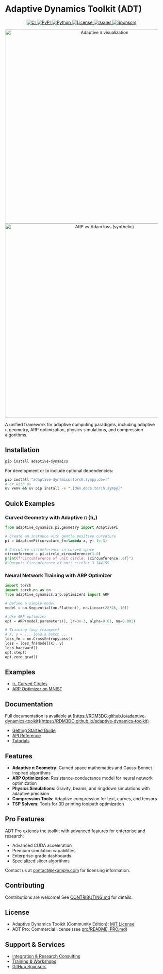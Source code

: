 # Adaptive Dynamics Toolkit (ADT)

<p align="center">
  <a href="https://github.com/RDM3DC/adaptive-dynamics-toolkit/actions">
    <img alt="CI" src="https://img.shields.io/github/actions/workflow/status/RDM3DC/adaptive-dynamics-toolkit/ci.yml?label=CI">
  </a>
  <a href="https://pypi.org/project/adaptive-dynamics/">
    <img alt="PyPI" src="https://img.shields.io/pypi/v/adaptive-dynamics.svg">
  </a>
  <a href="https://pypi.org/project/adaptive-dynamics/">
    <img alt="Python" src="https://img.shields.io/pypi/pyversions/adaptive-dynamics.svg">
  </a>
  <a href="LICENSE">
    <img alt="License" src="https://img.shields.io/badge/license-MIT-blue.svg">
  </a>
  <a href="https://github.com/RDM3DC/adaptive-dynamics-toolkit/issues">
    <img alt="Issues" src="https://img.shields.io/github/issues/RDM3DC/adaptive-dynamics-toolkit.svg">
  </a>
  <a href="https://github.com/sponsors/RDM3DC">
    <img alt="Sponsors" src="https://img.shields.io/badge/sponsor-%E2%9D%A4-ff69b4.svg">
  </a>
</p>

<p align="center">
  <img src="docs/assets/hero.gif" alt="Adaptive π visualization" width="640"><br>
  <img src="docs/assets/loss.gif" alt="ARP vs Adam loss (synthetic)" width="640">
</p>

A unified framework for adaptive computing paradigms, including adaptive π geometry, ARP optimization, physics simulations, and compression algorithms.

## Installation

```bash
pip install adaptive-dynamics
```

For development or to include optional dependencies:

```bash
pip install "adaptive-dynamics[torch,sympy,dev]"
# or with uv
uv venv && uv pip install -e ".[dev,docs,torch,sympy]"
```

## Quick Examples

### Curved Geometry with Adaptive π (πₐ)

```python
from adaptive_dynamics.pi.geometry import AdaptivePi

# Create an instance with gentle positive curvature
pi = AdaptivePi(curvature_fn=lambda x, y: 1e-3)

# Calculate circumference in curved space
circumference = pi.circle_circumference(1.0)
print(f"Circumference of unit circle: {circumference:.6f}")
# Output: Circumference of unit circle: 3.144159
```

### Neural Network Training with ARP Optimizer

```python
import torch
import torch.nn as nn
from adaptive_dynamics.arp.optimizers import ARP

# Define a simple model
model = nn.Sequential(nn.Flatten(), nn.Linear(28*28, 10))

# Use ARP optimizer
opt = ARP(model.parameters(), lr=3e-3, alpha=0.01, mu=0.001)

# Training loop (example)
# X, y = ... load a batch ...
loss_fn = nn.CrossEntropyLoss()
loss = loss_fn(model(X), y)
loss.backward()
opt.step()
opt.zero_grad()
```

## Examples

- [πₐ Curved Circles](examples/pi_a_curved_circles.ipynb)
- [ARP Optimizer on MNIST](examples/arp_mnist.ipynb)

## Documentation

Full documentation is available at [https://RDM3DC.github.io/adaptive-dynamics-toolkit](https://RDM3DC.github.io/adaptive-dynamics-toolkit)

- [Getting Started Guide](https://RDM3DC.github.io/adaptive-dynamics-toolkit/getting-started)
- [API Reference](https://RDM3DC.github.io/adaptive-dynamics-toolkit/api)
- [Tutorials](https://RDM3DC.github.io/adaptive-dynamics-toolkit/tutorials)

## Features

- **Adaptive π Geometry**: Curved space mathematics and Gauss-Bonnet inspired algorithms
- **ARP Optimization**: Resistance-conductance model for neural network optimization
- **Physics Simulations**: Gravity, beams, and ringdown simulations with adaptive precision
- **Compression Tools**: Adaptive compression for text, curves, and tensors
- **TSP Solvers**: Tools for 3D printing toolpath optimization

## Pro Features

ADT Pro extends the toolkit with advanced features for enterprise and research:
- Advanced CUDA acceleration
- Premium simulation capabilities
- Enterprise-grade dashboards
- Specialized slicer algorithms

Contact us at [contact@example.com](mailto:contact@example.com) for licensing information.

## Contributing

Contributions are welcome! See [CONTRIBUTING.md](CONTRIBUTING.md) for details.

## License

- Adaptive Dynamics Toolkit (Community Edition): [MIT License](LICENSE)
- ADT Pro: Commercial license (see [pro/README_PRO.md](src/adaptive_dynamics/pro/README_PRO.md))

## Support & Services

- [Integration & Research Consulting](https://yourusername.github.io/adaptive-dynamics-toolkit/services)
- [Training & Workshops](https://yourusername.github.io/adaptive-dynamics-toolkit/training)
- [GitHub Sponsors](https://github.com/sponsors/yourusername)